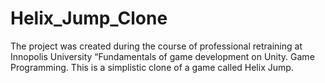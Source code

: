 # Helix_Jump_Clone
 The project was created during the course of professional retraining at Innopolis University “Fundamentals of game development on Unity. Game Programming.
 This is a simplistic clone of a game called Helix Jump.

